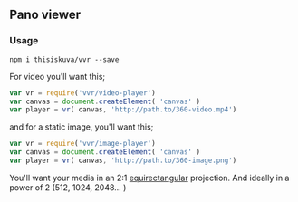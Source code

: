 ## Pano viewer

### Usage
```
npm i thisiskuva/vvr --save
```

For video you'll want this;

```javascript
var vr = require('vvr/video-player')
var canvas = document.createElement( 'canvas' )
var player = vr( canvas, 'http://path.to/360-video.mp4')
```

and for a static image, you'll want this;

```javascript
var vr = require('vvr/image-player')
var canvas = document.createElement( 'canvas' )
var player = vr( canvas, 'http://path.to/360-image.png')
```

You'll want your media in an 2:1 [equirectangular](https://en.wikipedia.org/wiki/Equirectangular_projection) projection. And ideally in a power of 2 (512, 1024, 2048... )
